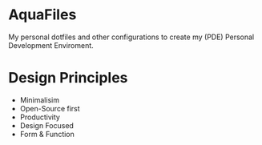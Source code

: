 # AquaFiles
My personal dotfiles and other configurations to create my (PDE) Personal Development Enviroment.

# Design Principles
- Minimalisim
- Open-Source first
- Productivity
- Design Focused
- Form & Function
